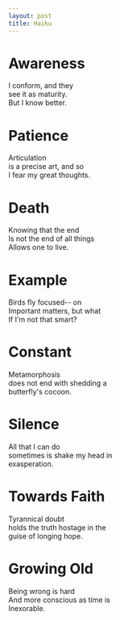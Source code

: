 ```yaml
---
layout: post
title: Haiku
---
```


# Awareness

I conform, and they  
see it as maturity.  
But I know better.  

# Patience 

Articulation  
is a precise art, and so  
I fear my great thoughts.  

# Death 

Knowing that the end  
Is not the end of all things  
Allows one to live.  

# Example 

Birds fly focused-- on  
Important matters, but what  
If I'm not that smart?  

# Constant  

Metamorphosis  
does not end with shedding a  
butterfly's cocoon.  

# Silence  

All that I can do  
sometimes is shake my head in  
exasperation.  

# Towards Faith 

Tyrannical doubt  
holds the truth hostage in the  
guise of longing hope.  

# Growing Old

Being wrong is hard  
And more conscious as time is  
Inexorable.